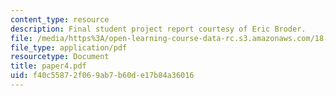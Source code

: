 ```yaml
---
content_type: resource
description: Final student project report courtesy of Eric Broder.
file: /media/https%3A/open-learning-course-data-rc.s3.amazonaws.com/18-06ci-linear-algebra-communications-intensive-spring-2004/f40c55872f069ab7b60de17b84a36016_paper4.pdf
file_type: application/pdf
resourcetype: Document
title: paper4.pdf
uid: f40c5587-2f06-9ab7-b60d-e17b84a36016
---
```

